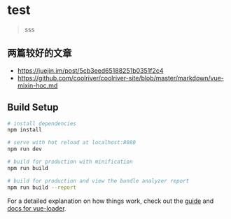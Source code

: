 # test

> sss
## 两篇较好的文章
* https://juejin.im/post/5cb3eed65188251b0351f2c4
* https://github.com/coolriver/coolriver-site/blob/master/markdown/vue-mixin-hoc.md

## Build Setup

``` bash
# install dependencies
npm install

# serve with hot reload at localhost:8080
npm run dev

# build for production with minification
npm run build

# build for production and view the bundle analyzer report
npm run build --report
```

For a detailed explanation on how things work, check out the [guide](http://vuejs-templates.github.io/webpack/) and [docs for vue-loader](http://vuejs.github.io/vue-loader).
